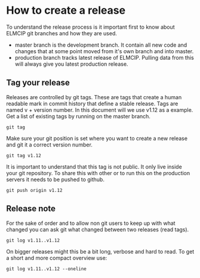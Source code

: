 # How to create a release
To understand the release process is it important first to know about ELMCIP git branches and how they are used.

- master branch is the development branch. It contain all new code and changes that at some point moved from it's own branch and into master.
- production branch tracks latest release of ELMCIP. Pulling data from this will always give you latest production release.

## Tag your release
Releases are controlled by git tags. These are tags that create a human readable mark in commit history that define a stable release. Tags are named v + version number. In this document will we use v1.12 as a example. Get a list of existing tags by running on the master branch.

    git tag

Make sure your git position is set where you want to create a new release and git it a correct version number.

    git tag v1.12

It is important to understand that this tag is not public. It only live inside your git repository. To share this with other or to run this on the production servers it needs to be pushed to github.

    git push origin v1.12

## Release note
For the sake of order and to allow non git users to keep up with what changed you can ask git what changed between two releases (read tags).

    git log v1.11..v1.12

On bigger releases might this be a bit long, verbose and hard to read. To get a short and more compact overview use:

    git log v1.11..v1.12 --oneline
